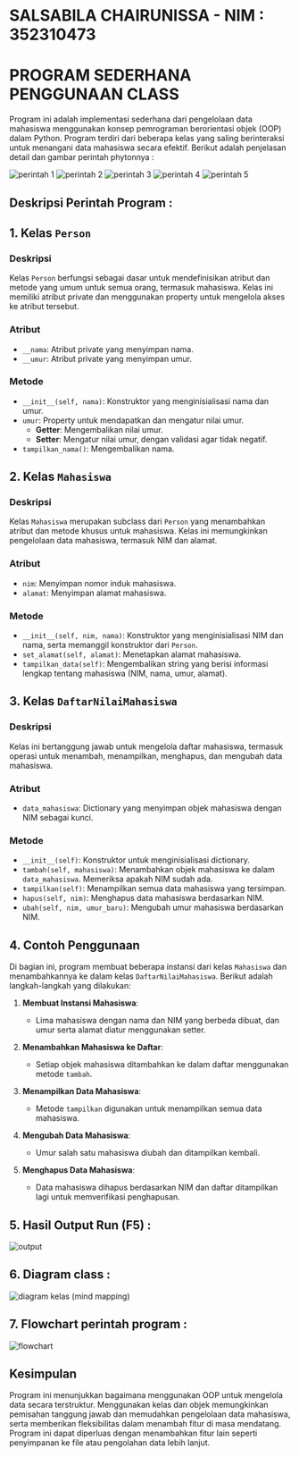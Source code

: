 # SALSABILA CHAIRUNISSA - NIM : 352310473
# PROGRAM SEDERHANA PENGGUNAAN CLASS


Program ini adalah implementasi sederhana dari pengelolaan data mahasiswa menggunakan konsep pemrograman berorientasi objek (OOP) dalam Python. Program terdiri dari beberapa kelas yang saling berinteraksi untuk menangani data mahasiswa secara efektif. Berikut adalah penjelasan detail dan gambar perintah phytonnya : 

![perintah 1](https://github.com/user-attachments/assets/1b3fb66d-15e6-4816-bd24-b19ed1a2e4dc)
![perintah 2](https://github.com/user-attachments/assets/a5944706-bcac-4449-92aa-588af85001a1)
![perintah 3](https://github.com/user-attachments/assets/694e20c1-1629-444c-93d5-eb8b1c368f3a)
![perintah 4](https://github.com/user-attachments/assets/56276f51-9085-4daf-b876-7d522d8b21fd)
![perintah 5](https://github.com/user-attachments/assets/5a29b561-b262-4429-a1ab-bdd876e4e5ed)



## Deskripsi Perintah Program :
## 1. Kelas `Person`

### Deskripsi
Kelas `Person` berfungsi sebagai dasar untuk mendefinisikan atribut dan metode yang umum untuk semua orang, termasuk mahasiswa. Kelas ini memiliki atribut private dan menggunakan property untuk mengelola akses ke atribut tersebut.

### Atribut
- `__nama`: Atribut private yang menyimpan nama.
- `__umur`: Atribut private yang menyimpan umur.

### Metode
- `__init__(self, nama)`: Konstruktor yang menginisialisasi nama dan umur.
- `umur`: Property untuk mendapatkan dan mengatur nilai umur.
    - **Getter**: Mengembalikan nilai umur.
    - **Setter**: Mengatur nilai umur, dengan validasi agar tidak negatif.
- `tampilkan_nama()`: Mengembalikan nama.

## 2. Kelas `Mahasiswa`

### Deskripsi
Kelas `Mahasiswa` merupakan subclass dari `Person` yang menambahkan atribut dan metode khusus untuk mahasiswa. Kelas ini memungkinkan pengelolaan data mahasiswa, termasuk NIM dan alamat.

### Atribut
- `nim`: Menyimpan nomor induk mahasiswa.
- `alamat`: Menyimpan alamat mahasiswa.

### Metode
- `__init__(self, nim, nama)`: Konstruktor yang menginisialisasi NIM dan nama, serta memanggil konstruktor dari `Person`.
- `set_alamat(self, alamat)`: Menetapkan alamat mahasiswa.
- `tampilkan_data(self)`: Mengembalikan string yang berisi informasi lengkap tentang mahasiswa (NIM, nama, umur, alamat).

## 3. Kelas `DaftarNilaiMahasiswa`

### Deskripsi
Kelas ini bertanggung jawab untuk mengelola daftar mahasiswa, termasuk operasi untuk menambah, menampilkan, menghapus, dan mengubah data mahasiswa.

### Atribut
- `data_mahasiswa`: Dictionary yang menyimpan objek mahasiswa dengan NIM sebagai kunci.

### Metode
- `__init__(self)`: Konstruktor untuk menginisialisasi dictionary.
- `tambah(self, mahasiswa)`: Menambahkan objek mahasiswa ke dalam `data_mahasiswa`. Memeriksa apakah NIM sudah ada.
- `tampilkan(self)`: Menampilkan semua data mahasiswa yang tersimpan.
- `hapus(self, nim)`: Menghapus data mahasiswa berdasarkan NIM.
- `ubah(self, nim, umur_baru)`: Mengubah umur mahasiswa berdasarkan NIM.

## 4. Contoh Penggunaan

Di bagian ini, program membuat beberapa instansi dari kelas `Mahasiswa` dan menambahkannya ke dalam kelas `DaftarNilaiMahasiswa`. Berikut adalah langkah-langkah yang dilakukan:

1. **Membuat Instansi Mahasiswa**: 
   - Lima mahasiswa dengan nama dan NIM yang berbeda dibuat, dan umur serta alamat diatur menggunakan setter.

2. **Menambahkan Mahasiswa ke Daftar**: 
   - Setiap objek mahasiswa ditambahkan ke dalam daftar menggunakan metode `tambah`.

3. **Menampilkan Data Mahasiswa**: 
   - Metode `tampilkan` digunakan untuk menampilkan semua data mahasiswa.

4. **Mengubah Data Mahasiswa**: 
   - Umur salah satu mahasiswa diubah dan ditampilkan kembali.

5. **Menghapus Data Mahasiswa**: 
   - Data mahasiswa dihapus berdasarkan NIM dan daftar ditampilkan lagi untuk memverifikasi penghapusan.
  
## 5. Hasil Output Run (F5) :

![output](https://github.com/user-attachments/assets/3a90257e-091c-4473-a8fe-6a2aac3a025a)

## 6. Diagram class : 

![diagram kelas (mind mapping)](https://github.com/user-attachments/assets/b23098cb-e3e0-4369-bc71-f9863c28ebba)

## 7. Flowchart perintah program : 

![flowchart](https://github.com/user-attachments/assets/8cde3942-153b-454e-844e-4d2e30469faf)

## Kesimpulan

Program ini menunjukkan bagaimana menggunakan OOP untuk mengelola data secara terstruktur. Menggunakan kelas dan objek memungkinkan pemisahan tanggung jawab dan memudahkan pengelolaan data mahasiswa, serta memberikan fleksibilitas dalam menambah fitur di masa mendatang. Program ini dapat diperluas dengan menambahkan fitur lain seperti penyimpanan ke file atau pengolahan data lebih lanjut.
